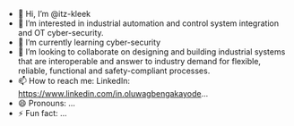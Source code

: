 - 👋 Hi, I’m @itz-kleek
- 👀 I’m interested in industrial automation and control system integration and OT cyber-security.
- 🌱 I’m currently learning cyber-security
- 💞️ I’m looking to collaborate on designing and building industrial systems that are interoperable and answer to industry demand for flexible, reliable, functional and safety-compliant processes.
- 📫 How to reach me: LinkedIn: https://www.linkedin.com/in.oluwagbengakayode...
- 😄 Pronouns: ...
- ⚡ Fun fact: ...

<!---
itz-kleek/itz-kleek is a ✨ special ✨ repository because its `README.md` (this file) appears on your GitHub profile.
You can click the Preview link to take a look at your changes.
--->
